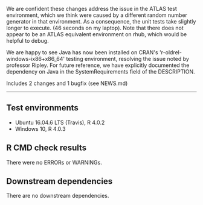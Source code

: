 We are confident these changes address the issue in the ATLAS test environment, which we think were caused by a different random number generator in that environment. As a consequence, the unit tests take slightly longer to execute. (46 seconds on my laptop). Note that there does not appear to be an ATLAS equivalent environment on rhub, which would be helpful to debug.

We are happy to see Java has now been installed on CRAN's 'r-oldrel-windows-ix86+x86_64' testing environment, resolving the issue noted by professor Ripley. For future reference, we have explicitly documented the dependency on Java in the SystemRequirements field of the DESCRIPTION. 

Includes 2 changes and 1 bugfix (see NEWS.md)

---

## Test environments
* Ubuntu 16.04.6 LTS (Travis), R 4.0.2
* Windows 10, R 4.0.3

## R CMD check results

There were no ERRORs or WARNINGs. 

## Downstream dependencies

There are no downstream dependencies.